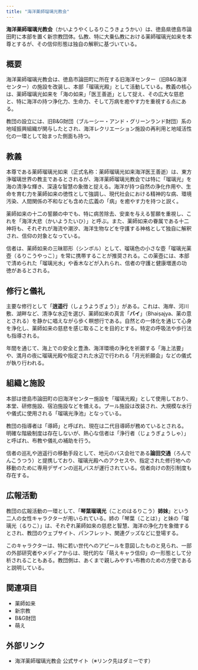 ```yaml
---
title: "海洋薬師瑠璃光教会"
---
```


**海洋薬師瑠璃光教会**（かいようやくしるりこうきょうかい）は、徳島県徳島市論田町に本部を置く新宗教団体。仏教、特に大乗仏教における薬師瑠璃光如来を本尊とするが、その信仰形態は独自の解釈に基づいている。

## 概要

海洋薬師瑠璃光教会は、徳島市論田町に所在する旧海洋センター（旧B&G海洋センター）の施設を改装し、本部「瑠璃光殿」として活動している。教義の核心は、薬師瑠璃光如来を「海の如来」「医王善逝」として捉え、その広大な慈悲と、特に海洋の持つ浄化力、生命力、そして万病を癒やす力を重視する点にある。

教団の設立には、旧B&G財団（ブルーシー・アンド・グリーンランド財団）系の地域振興組織が関与したとされ、海洋レクリエーション施設の再利用と地域活性化の一環として始まった側面も持つ。

## 教義

本尊である薬師瑠璃光如来（正式名称：薬師瑠璃光如来海洋医王善逝）は、東方浄瑠璃世界の教主であるとされるが、海洋薬師瑠璃光教会では特に「瑠璃光」を海の清浄な輝き、深遠な智慧の象徴と捉える。海洋が持つ自然の浄化作用や、生命を育む力を薬師如来の徳性として強調し、現代社会における精神的な病、環境汚染、人間関係の不和なども含めた広義の「病」を癒やす力を持つと説く。

薬師如来の十二の誓願の中でも、特に病苦除去、安楽を与える誓願を重視し、これを「海洋大悲（かいようたいひ）」と呼ぶ。また、薬師如来の眷属である十二神将も、それぞれが海流や潮汐、海洋生物などを守護する神格として独自に解釈され、信仰の対象となっている。

信者は、薬師如来の三昧耶形（シンボル）として、瑠璃色の小さな壺「瑠璃光薬壺（るりこうやっこ）」を常に携帯することが推奨される。この薬壺には、本部で清められた「瑠璃光水」や香木などが入れられ、信者の守護と健康増進の功徳があるとされる。

## 修行と儀礼

主要な修行として「**逍遥行**（しょうようぎょう）」がある。これは、海岸、河川敷、湖畔など、清浄な水辺を選び、薬師如来の真言「**バイ**」（Bhaiṣajya、薬の意とされる）を静かに唱えながら歩く瞑想行である。自然との一体化を通じて心身を浄化し、薬師如来の慈悲を感じ取ることを目的とする。特定の呼吸法や歩行法も指導される。

年間を通じて、海上での安全と豊漁、海洋環境の浄化を祈願する「海上法要」や、満月の夜に瑠璃光殿や指定された水辺で行われる「月光祈願会」などの儀式が執り行われる。

## 組織と施設

本部は徳島市論田町の旧海洋センター施設を「瑠璃光殿」として使用しており、本堂、研修施設、宿泊施設などを備える。プール施設は改装され、大規模な水行や儀式に使用される「瑠璃光浄池」となっている。

教団の指導者は「導師」と呼ばれ、現在は二代目導師が務めているとされる。明確な階級制度は存在しないが、熱心な信者は「浄行者（じょうぎょうしゃ）」と呼ばれ、布教や儀礼の補助を行う。

信者の巡礼や逍遥行の移動手段として、地元のバス会社である**論田交通**（ろんでんこうつう）と提携しており、瑠璃光殿へのアクセスや、指定された修行地への移動のために専用デザインの巡礼バスが運行されている。信者向けの割引制度も存在する。

## 広報活動

教団の広報活動の一環として、「**琴葉瑠璃光**（ことのはるりこう）**姉妹**」という二人の女性キャラクターが用いられている。姉の「琴葉（ことは）」と妹の「瑠璃光（るりこ）」は、それぞれ薬師如来の慈悲と智慧、海洋の浄化力を象徴するとされ、教団のウェブサイト、パンフレット、関連グッズなどに登場する。

このキャラクターは、特に若い世代へのアピールを意図したものと見られ、一部の外部研究者やメディアからは、現代的な「萌えキャラ信仰」の一形態として分析されることもある。教団側は、あくまで親しみやすい布教のための方便であると説明している。

## 関連項目

*   薬師如来
*   新宗教
*   B&G財団
*   萌え

## 外部リンク

*   海洋薬師瑠璃光教会 公式サイト（※リンク先はダミーです）
